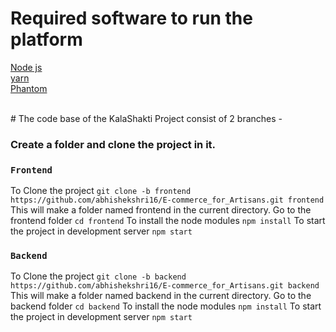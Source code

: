 # Required software to run the platform
[Node js](https://nodejs.org/en/)
 <br>
[yarn](https://yarnpkg.com/)
 <br>
[Phantom](https://chrome.google.com/webstore/detail/phantom/bfnaelmomeimhlpmgjnjophhpkkoljpa?utm_term=chrome%20web%20store&utm_campaign&utm_source=adwords&utm_medium=ppc&hsa_acc=2427782021&hsa_cam=17624934708&hsa_grp=142148219190&hsa_ad=607700050316&hsa_src=g&hsa_tgt=kwd-308053041493&hsa_kw=chrome%20web%20store&hsa_mt=b&hsa_net=adwords&hsa_ver=3&gclid=EAIaIQobChMIgLDbx5nk-QIVxplmAh1qzAHeEAAYASAAEgLnZfD_BwE)

 <br>
# The code base of the KalaShakti Project consist of 2 branches -

### Create a folder and clone the project in it.

### `Frontend`
To Clone the project `git clone -b frontend https://github.com/abhishekshri16/E-commerce_for_Artisans.git frontend`
This will make a folder named frontend in the current directory.
Go to the frontend folder `cd frontend`
To install the node modules `npm install`
To start the project in development server  `npm start`

### `Backend`
To Clone the project `git clone -b backend https://github.com/abhishekshri16/E-commerce_for_Artisans.git backend`
This will make a folder named backend in the current directory.
Go to the backend folder `cd backend`
To install the node modules  `npm install`
To start the project in development server  `npm start`
